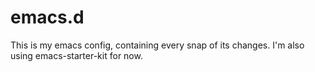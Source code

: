 emacs.d
=======
This is my emacs config, containing every snap of its changes.
I'm also using emacs-starter-kit for now.